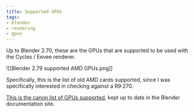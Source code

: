 ```yaml
---
title: Supported GPUs
tags:
- blender
- rendering
- gpus
---
```


Up to Blender 2.70, these are the GPUs that are supported to be used with the Cycles / Eevee renderer.

![[Blender 2.79 supported AMD GPUs.png]]

Specifically, this is the list of old AMD cards supported, since I was specifically interested in checking against a R9 270.

[This is the canon list of GPUs supported](https://docs.blender.org/manual/en/latest/render/cycles/gpu_rendering.html), kept up to date in the Blender documentation site.